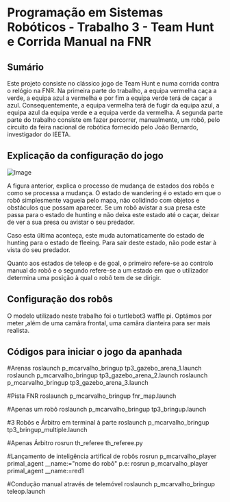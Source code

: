 # Programação em Sistemas Robóticos - Trabalho 3 - Team Hunt e Corrida Manual na FNR

## Sumário


  Este projeto consiste no clássico jogo de Team Hunt e numa corrida contra o relógio na FNR.
    Na primeira parte do trabalho, a equipa vermelha caça a verde, a equipa azul a vermelha e por fim a equipa verde terá de caçar a azul. Consequentemente, 
    a equipa vermelha terá de fugir da equipa azul, a equipa azul da equipa verde e a equipa verde da vermelha.
    A segunda parte parte do trabalho consiste em fazer percorrer, manualmente, um robõ, pelo circuito da feira nacional de robótica fornecido pelo 
    João Bernardo, investigador do IEETA.
    
## Explicação da configuração do jogo

![Image](https://cdn.discordapp.com/attachments/943226390097035335/949116296254095360/PSR_INITIAL_DRAFT.drawio1.png)

A figura anterior, explica o processo de mudança de estados dos robôs e como se processa a mudança. 
O estado de wandering é o estado em que o robô simplesmente vagueia pelo mapa, não colidindo com objetos e obstáculos que possam aparecer. Se um robô avistar a sua 
presa este passa para o estado de hunting e não deixa este estado até o caçar, deixar de ver a sua presa ou avistar o seu predador. 

Caso esta última aconteça, este muda automaticamente do estado de hunting para o estado de fleeing. Para sair deste estado, não pode estar à vista do seu predador.

Quanto aos estados de teleop e de goal, o primeiro refere-se ao controlo manual do robô e o segundo refere-se a um estado em que o utilizador determina uma posição 
à qual o robô tem de se dirigir.

## Configuração dos robôs

O modelo utilizado neste trabalho foi o turtlebot3 waffle pi. Optámos por meter ,além de uma camâra frontal, uma camâra dianteira para ser mais realista.


## Códigos para iniciar o jogo da apanhada

#Arenas
roslaunch p_mcarvalho_bringup tp3_gazebo_arena_1.launch
roslaunch p_mcarvalho_bringup tp3_gazebo_arena_2.launch
roslaunch p_mcarvalho_bringup tp3_gazebo_arena_3.launch

#Pista FNR
roslaunch p_mcarvalho_bringup fnr_map.launch

#Apenas um robô
roslaunch p_mcarvalho_bringup tp3_bringup.launch

#3 Robôs e Árbitro em terminal à parte
roslaunch p_mcarvalho_bringup tp3_bringup_multiple.launch

#Apenas Árbitro
rosrun th_referee th_referee.py

#Lançamento de inteligência artifical de robôs
rosrun p_mcarvalho_player primal_agent __name:="nome do robô"
p.e:
rosrun p_mcarvalho_player primal_agent __name:=red1

#Condução manual através de telemóvel
roslaunch p_mcarvalho_bringup teleop.launch

